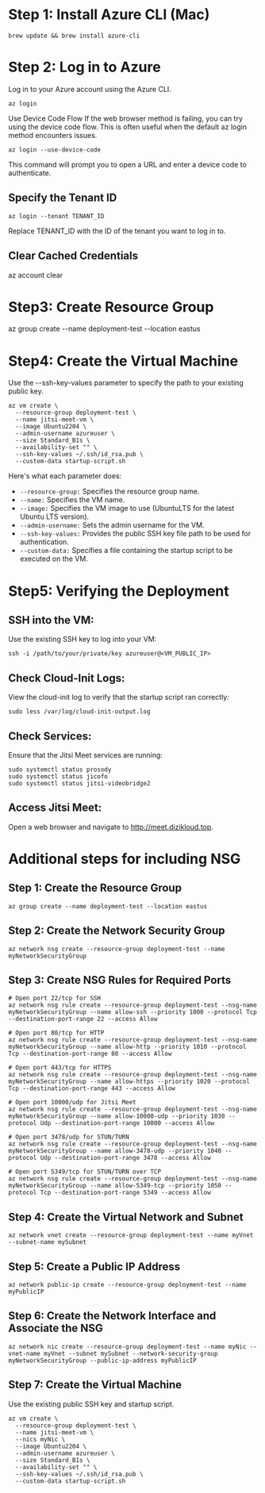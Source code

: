 # Step 1: Install Azure CLI (Mac)
```
brew update && brew install azure-cli
```
# Step 2: Log in to Azure
Log in to your Azure account using the Azure CLI.
```
az login
```
Use Device Code Flow
If the web browser method is failing, you can try using the device code flow. This is often useful when the default az login method encounters issues.
```
az login --use-device-code
```
This command will prompt you to open a URL and enter a device code to authenticate.
## Specify the Tenant ID
```
az login --tenant TENANT_ID
```
Replace TENANT_ID with the ID of the tenant you want to log in to.
## Clear Cached Credentials
az account clear

# Step3: Create Resource Group
az group create --name deployment-test --location eastus

# Step4: Create the Virtual Machine
Use the --ssh-key-values parameter to specify the path to your existing public key.
```
az vm create \
  --resource-group deployment-test \
  --name jitsi-meet-vm \
  --image Ubuntu2204 \
  --admin-username azureuser \
  --size Standard_B1s \
  --availability-set "" \
  --ssh-key-values ~/.ssh/id_rsa.pub \
  --custom-data startup-script.sh 
```
Here's what each parameter does:

* `--resource-group:` Specifies the resource group name.
* `--name:` Specifies the VM name.
* `--image:` Specifies the VM image to use (UbuntuLTS for the latest Ubuntu LTS version).
* `--admin-username:` Sets the admin username for the VM.
* `--ssh-key-values:` Provides the public SSH key file path to be used for authentication.
* `--custom-data:` Specifies a file containing the startup script to be executed on the VM.

# Step5: Verifying the Deployment

## SSH into the VM:
Use the existing SSH key to log into your VM:
```
ssh -i /path/to/your/private/key azureuser@<VM_PUBLIC_IP>
```

## Check Cloud-Init Logs:
View the cloud-init log to verify that the startup script ran correctly:
```
sudo less /var/log/cloud-init-output.log
```

## Check Services:
Ensure that the Jitsi Meet services are running:
```
sudo systemctl status prosody
sudo systemctl status jicofo
sudo systemctl status jitsi-videobridge2
```

## Access Jitsi Meet:
Open a web browser and navigate to http://meet.dizikloud.top.

# Additional steps for including NSG

## Step 1: Create the Resource Group
```
az group create --name deployment-test --location eastus
```

## Step 2: Create the Network Security Group
```
az network nsg create --resource-group deployment-test --name myNetworkSecurityGroup
```

## Step 3: Create NSG Rules for Required Ports
```
# Open port 22/tcp for SSH
az network nsg rule create --resource-group deployment-test --nsg-name myNetworkSecurityGroup --name allow-ssh --priority 1000 --protocol Tcp --destination-port-range 22 --access Allow

# Open port 80/tcp for HTTP
az network nsg rule create --resource-group deployment-test --nsg-name myNetworkSecurityGroup --name allow-http --priority 1010 --protocol Tcp --destination-port-range 80 --access Allow

# Open port 443/tcp for HTTPS
az network nsg rule create --resource-group deployment-test --nsg-name myNetworkSecurityGroup --name allow-https --priority 1020 --protocol Tcp --destination-port-range 443 --access Allow

# Open port 10000/udp for Jitsi Meet
az network nsg rule create --resource-group deployment-test --nsg-name myNetworkSecurityGroup --name allow-10000-udp --priority 1030 --protocol Udp --destination-port-range 10000 --access Allow

# Open port 3478/udp for STUN/TURN
az network nsg rule create --resource-group deployment-test --nsg-name myNetworkSecurityGroup --name allow-3478-udp --priority 1040 --protocol Udp --destination-port-range 3478 --access Allow

# Open port 5349/tcp for STUN/TURN over TCP
az network nsg rule create --resource-group deployment-test --nsg-name myNetworkSecurityGroup --name allow-5349-tcp --priority 1050 --protocol Tcp --destination-port-range 5349 --access Allow
```

## Step 4: Create the Virtual Network and Subnet
```
az network vnet create --resource-group deployment-test --name myVnet --subnet-name mySubnet
```

## Step 5: Create a Public IP Address
```
az network public-ip create --resource-group deployment-test --name myPublicIP
```

## Step 6: Create the Network Interface and Associate the NSG
```
az network nic create --resource-group deployment-test --name myNic --vnet-name myVnet --subnet mySubnet --network-security-group myNetworkSecurityGroup --public-ip-address myPublicIP
```

## Step 7: Create the Virtual Machine
Use the existing public SSH key and startup script.
```
az vm create \
  --resource-group deployment-test \
  --name jitsi-meet-vm \
  --nics myNic \
  --image Ubuntu2204 \
  --admin-username azureuser \
  --size Standard_B1s \
  --availability-set "" \
  --ssh-key-values ~/.ssh/id_rsa.pub \
  --custom-data startup-script.sh
```
